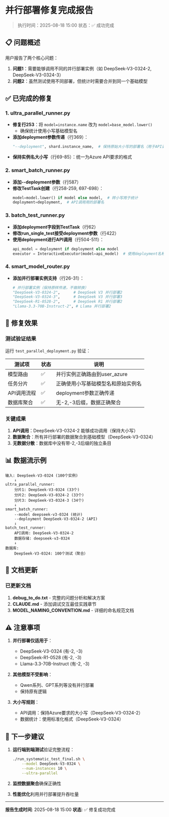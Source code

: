# 并行部署修复完成报告

> 执行时间：2025-08-18 15:00
> 状态：✅ 成功完成

## 📋 问题概述

用户报告了两个核心问题：
1. **问题1**：需要能够调用不同的并行部署实例（如 DeepSeek-V3-0324-2, DeepSeek-V3-0324-3）
2. **问题2**：虽然测试使用不同部署，但统计时需要合并到同一个基础模型

## ✅ 已完成的修复

### 1. ultra_parallel_runner.py
- **修复行253**：将 `model=instance.name` 改为 `model=base_model.lower()`
  - 确保统计使用小写基础模型名
- **添加deployment参数传递**（行369）：
  ```python
  "--deployment", shard.instance_name,  # 保持原始大小写的部署名（用于API调用）
  ```
- **保持实例名大小写**（行69-85）：统一为Azure API要求的格式

### 2. smart_batch_runner.py
- **添加--deployment参数**（行587）
- **修改TestTask创建**（行258-259, 697-698）：
  ```python
  model=model.lower() if model else model,  # 转小写用于统计
  deployment=deployment,  # API调用用的部署名
  ```

### 3. batch_test_runner.py
- **添加deployment字段到TestTask**（行62）
- **修改run_single_test接受deployment参数**（行422）
- **使用deployment进行API调用**（行504-511）：
  ```python
  api_model = deployment if deployment else model
  executor = InteractiveExecutor(model=api_model)  # 使用deployment名称
  ```

### 4. smart_model_router.py
- **添加并行部署实例支持**（行26-31）：
  ```python
  # 并行部署实例（保持原样传递，不做转换）
  "DeepSeek-V3-0324-2",      # DeepSeek V3 并行部署2
  "DeepSeek-V3-0324-3",      # DeepSeek V3 并行部署3
  "DeepSeek-R1-0528-2",      # DeepSeek R1 并行部署2
  "Llama-3.3-70B-Instruct-2", # Llama 并行部署2
  ```

## 🎯 修复效果

### 测试验证结果
运行 `test_parallel_deployment.py` 验证：

| 测试项 | 状态 | 说明 |
|--------|------|------|
| 模型路由 | ✅ | 并行实例正确路由到user_azure |
| 任务分片 | ✅ | 正确使用小写基础模型名和原始实例名 |
| API调用流程 | ✅ | deployment参数正确传递 |
| 数据库聚合 | ✅ | 无-2,-3后缀，数据正确聚合 |

### 关键成果
1. **API调用**：DeepSeek-V3-0324-2 能够成功调用（保持大小写）
2. **数据聚合**：所有并行部署的数据聚合到基础模型（DeepSeek-V3-0324）
3. **无数据分散**：数据库中没有带-2,-3后缀的独立条目

## 📊 数据流示例

```
输入: DeepSeek-V3-0324 (100个实例)
    ↓
ultra_parallel_runner:
    分片1: DeepSeek-V3-0324 (33个)
    分片2: DeepSeek-V3-0324-2 (33个)  
    分片3: DeepSeek-V3-0324-3 (34个)
    ↓
smart_batch_runner:
    --model deepseek-v3-0324 (统计)
    --deployment DeepSeek-V3-0324-2 (API)
    ↓
batch_test_runner:
    API调用: DeepSeek-V3-0324-2
    数据存储: deepseek-v3-0324
    ↓
数据库:
    DeepSeek-V3-0324: 100个测试（聚合）
```

## 📝 文档更新

### 已更新文档
1. **debug_to_do.txt** - 完整的问题分析和解决方案
2. **CLAUDE.md** - 添加调试交互最佳实践章节
3. **MODEL_NAMING_CONVENTION.md** - 详细的命名规范文档

## ⚠️ 注意事项

1. **并行部署仅适用于**：
   - DeepSeek-V3-0324 (有-2, -3)
   - DeepSeek-R1-0528 (有-2, -3)
   - Llama-3.3-70B-Instruct (有-2, -3)

2. **其他模型不受影响**：
   - Qwen系列、GPT系列等没有并行部署
   - 保持原有逻辑

3. **大小写规则**：
   - API调用：保持Azure要求的大小写（DeepSeek-V3-0324-2）
   - 数据统计：使用标准化格式（DeepSeek-V3-0324）

## 🚀 下一步建议

1. **运行端到端测试**验证完整流程：
   ```bash
   ./run_systematic_test_final.sh \
       --model DeepSeek-V3-0324 \
       --num-instances 10 \
       --ultra-parallel
   ```

2. **监控数据聚合**确保正确性

3. **性能优化**利用并行部署提升吞吐量

---

**报告生成时间**: 2025-08-18 15:00
**状态**: ✅ 修复成功完成